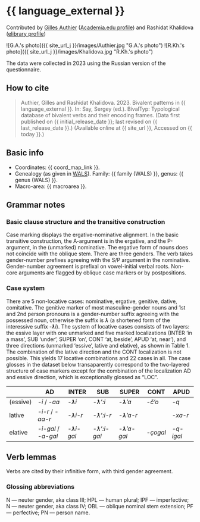 # {{ language_external }}

Contributed by [Gilles Authier](https://www.ephe.psl.eu/gilles-authier) ([Academia.edu profile](https://ephe.academia.edu/GillesAuthier)) and Rashidat Khalidova ([elibrary profile](https://www.elibrary.ru/author_profile.asp?authorid=464227))

![G.A.'s photo]({{ site_url_j }}/images/Authier.jpg "G.A.'s photo")
![R.Kh.'s photo]({{ site_url_j }}/images/Khalidova.jpg "R.Kh.'s photo")

The data were collected in 2023 using the Russian version of the questionnaire. 

## How to cite

> Authier, Gilles and Rashidat Khalidova. 2023. Bivalent patterns in {{ language_external }}. In: Say, Sergey (ed.). BivalTyp: Typological database of bivalent verbs and their encoding frames. (Data first published on {{ initial_release_date }}; last revised on {{ last_release_date }}.) (Available online at {{ site_url }}, Accessed on {{ today }}.)

## Basic info

- Coordinates: {{ coord_map_link }}.
- Genealogy (as given in [WALS](https://wals.info/)). Family: {{ family (WALS) }}, genus: {{ genus (WALS) }}.
- Macro-area: {{ macroarea }}.

## Grammar notes

### Basic clause structure and the transitive construction

Case marking displays the ergative-nominative alignment. In the basic transitive construction, the A-argument is in the ergative, and the P-argument, in the (unmarked) nominative. The ergative form of nouns does not coincide with the oblique stem. There are three genders. The verb takes gender-number prefixes agreeing with the S/P argument in the nominative. Gender-number agreement is prefixal on vowel-initial verbal roots. Non-core arguments are flagged by oblique case markers or by postpositions.

### Case system

There are 5 non-locative cases: nominative, ergative, genitive, dative, comitative. The genitive marker of most masculine-gender nouns and 1st and 2nd person pronouns is a gender-number suffix agreeing with the possessed noun, otherwise the suffix is *ƛ* (a shortened form of the interessive suffix *-ƛi*). The system of locative cases consists of two layers: the essive layer with one unmarked and five marked localizations (INTER ‘in a mass’, SUB ‘under’, SUPER ‘on’, CONT ‘at, beside’, APUD ‘at, near’),  and three directions (unmarked ‘essive’, lative and elative), as shown in Table 1. The combination of the lative direction and the CONT localization is not possible. This yields 17 locative combinations and 22 cases in all. The case glosses in the dataset below transaparently correspond to the two-layered structure of case markers except for the combination of the localization AD and essive direction, which is exceptionally glossed as “LOC”.

|            | AD               | INTER       | SUB         | SUPER       | CONT       | APUD       |
|------------|------------------|-------------|-------------|-------------|------------|------------|
| (essive)   | *-i* / *-aa*     | *-ƛi*       | *-ƛ’:i*     | *-ƛ’a*      | *-č’o*     | *-q*       |
| lative     | *-i-r* / *-aa-r* | *-ƛi-r*     | *-ƛ’:i-r*   | *-ƛ’a-r*    |            | *-xa-r*    |
| elative    | *-i-gal* / *-a-gal* | *-ƛi-gal* | *-ƛ’:i-gal* | *-ƛ’a-gal*  | *-çogal*   | *-q-igal*  |

## Verb lemmas
Verbs are cited by their infinitive form, with third gender agreement.

### Glossing abbreviations
N — neuter gender, aka class III; HPL — human plural; IPF — imperfective; N — neuter gender, aka class IV; OBL — oblique nominal stem extension; PF — perfective; PN — person name.
